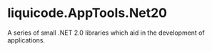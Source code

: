 # liquicode.AppTools.Net20
A series of small .NET 2.0 libraries which aid in the development of applications.
